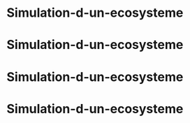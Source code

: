 # Simulation-d-un-ecosysteme
# Simulation-d-un-ecosysteme
# Simulation-d-un-ecosysteme
# Simulation-d-un-ecosysteme
